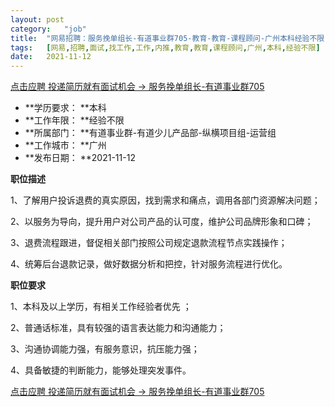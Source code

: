 ```yaml
---
layout:	post
category:	"job"
title:	"网易招聘：服务挽单组长-有道事业群705-教育-教育-课程顾问-广州本科经验不限"
tags:	[网易,招聘,面试,找工作,工作,内推,教育,教育,课程顾问,广州,本科,经验不限]
date:	2021-11-12
---
```


[点击应聘 投递简历就有面试机会 ->  服务挽单组长-有道事业群705](http://mobile.bole.netease.com/bole/boleDetail?id=35344&employeeId=346f03c3cda5f04c&key=all)



- **学历要求： **本科
- **工作年限： **经验不限
- **所属部门： **有道事业群-有道少儿产品部-纵横项目组-运营组
- **工作城市： **广州
- **发布日期： **2021-11-12



**职位描述**

1、了解用户投诉退费的真实原因，找到需求和痛点，调用各部门资源解决问题；

2、以服务为导向，提升用户对公司产品的认可度，维护公司品牌形象和口碑；

3、退费流程跟进，督促相关部门按照公司规定退款流程节点实践操作；

4、统筹后台退款记录，做好数据分析和把控，针对服务流程进行优化。



**职位要求**

1、本科及以上学历，有相关工作经验者优先 ；

2、普通话标准，具有较强的语言表达能力和沟通能力；

3、沟通协调能力强，有服务意识，抗压能力强；

4、具备敏捷的判断能力，能够处理突发事件。



[点击应聘 投递简历就有面试机会 ->  服务挽单组长-有道事业群705](http://mobile.bole.netease.com/bole/boleDetail?id=35344&employeeId=346f03c3cda5f04c&key=all)